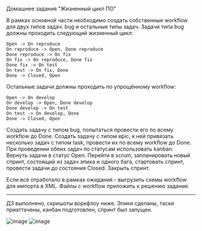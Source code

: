 Домашнее задания "Жизненный цикл ПО"

В рамках основной части необходимо создать собственные workflow для двух типов задач: bug и остальные типы задач. Задачи типа bug должны проходить следующий жизненный цикл:

    Open -> On reproduce
    On reproduce -> Open, Done reproduce
    Done reproduce -> On fix
    On fix -> On reproduce, Done fix
    Done fix -> On test
    On test -> On fix, Done
    Done -> Closed, Open

Остальные задачи должны проходить по упрощённому workflow:

    Open -> On develop
    On develop -> Open, Done develop
    Done develop -> On test
    On test -> On develop, Done
    Done -> Closed, Open

Создать задачу с типом bug, попытаться провести его по всему workflow до Done. Создать задачу с типом epic, к ней привязать несколько задач с типом task, провести их по всему workflow до Done. При проведении обеих задач по статусам использовать kanban. Вернуть задачи в статус Open. Перейти в scrum, запланировать новый спринт, состоящий из задач эпика и одного бага, стартовать спринт, провести задачи до состояния Closed. Закрыть спринт.

Если всё отработало в рамках ожидания - выгрузить схемы workflow для импорта в XML. Файлы с workflow приложить к решению задания.

--------------------------------------------
ДЗ выполнено, скришоты воркфлоу ниже. 
Эпики сделаны, таски приаттачены, канбан подготовлен, спринт был запущен.

![image](https://user-images.githubusercontent.com/102428034/206231985-279db783-b990-495a-a00d-9e833ba24822.png)
![image](https://user-images.githubusercontent.com/102428034/206232272-bdd3be8e-e475-400f-b410-93bda416a867.png)

